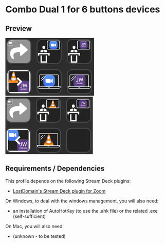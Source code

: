# Combo Dual 1 for 6 buttons devices

## Preview

![Stream Deck screenshot](ComboDual1_6-buttons_screenshot1.png)
![Stream Deck screenshot](ComboDual1_6-buttons_screenshot2.png)

## Requirements / Dependencies

This profile depends on the following Stream Deck plugins:

* [LostDomain's Stream Deck plugin for Zoom](https://lostdomain.org/stream-deck-plugin-for-zoom/)

On Windows, to deal with the windows management, you will also need:

* an installation of AutoHotKey (to use the .ahk file) or the related .exe (self-sufficient)

On Mac, you will also need:

* (unknown - to be tested)

